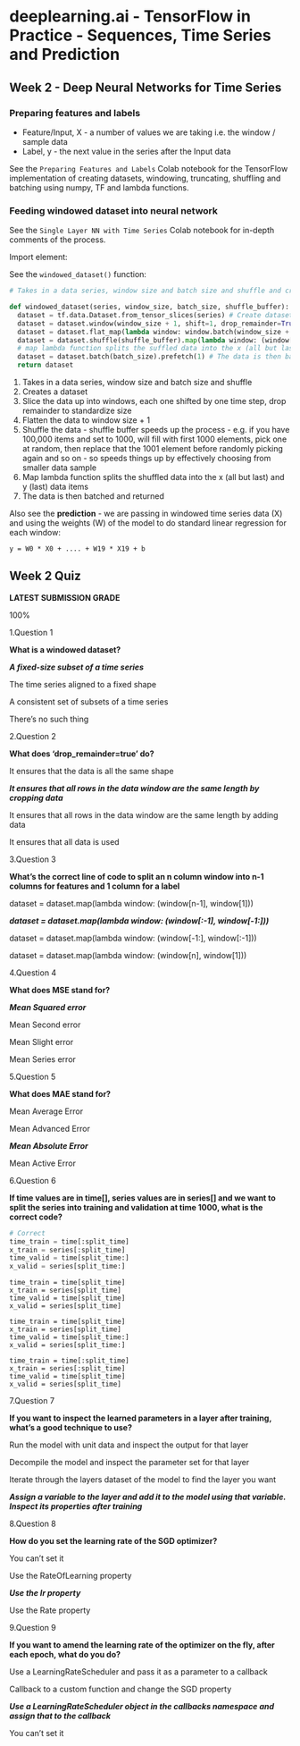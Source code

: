 # deeplearning.ai - TensorFlow in Practice - Sequences, Time Series and Prediction

## Week 2 - Deep Neural Networks for Time Series

### Preparing features and labels

* Feature/Input, X  - a number of values we are taking i.e. the window / sample data
* Label,  y - the next value in the series after the Input data

See the `Preparing Features and Labels` Colab notebook for the TensorFlow implementation of creating datasets, windowing, truncating,  shuffling and  batching using numpy, TF and lambda functions.



### Feeding windowed dataset into neural network

See the `Single Layer NN with Time Series` Colab notebook for in-depth comments of the process.

Import element:

See the `windowed_dataset()` function:

````python
# Takes in a data series, window size and batch size and shuffle and created windowed dataset

def windowed_dataset(series, window_size, batch_size, shuffle_buffer):
  dataset = tf.data.Dataset.from_tensor_slices(series) # Create dataset
  dataset = dataset.window(window_size + 1, shift=1, drop_remainder=True) # Slice the data up into windows, each one shifted by one time step, drop remainder to standardize size
  dataset = dataset.flat_map(lambda window: window.batch(window_size + 1)) # flatten the data to window size + 1
  dataset = dataset.shuffle(shuffle_buffer).map(lambda window: (window[:-1], window[-1])) # shuffle the data - shuffle buffer speeds up - if you have 100,000 items and set to 1000, will fill with first 1000 elements, pick one at random, then replace that the 1001 element before randomly picking again and so on - so speeds things up by effectively choosing from smaller data sample
  # map lambda function splits the suffled data into the x (all but last) and y (last) data items
  dataset = dataset.batch(batch_size).prefetch(1) # The data is then batched and returned
  return dataset 
````

1. Takes in a data series, window size and batch size and shuffle
2. Creates a dataset
3. Slice the data up into windows, each one shifted by one time step, drop remainder to standardize size
4. Flatten the data to window size + 1
5. Shuffle the data - shuffle buffer speeds up the process - e.g. if you have 100,000 items and set to 1000, will fill with first 1000 elements, pick one at random, then replace that the 1001 element before randomly picking again and so on - so speeds things up by effectively choosing from smaller data sample
6. Map lambda function splits the shuffled data into the x (all but last) and y (last) data items
7. The data is then batched and returned



Also see the **prediction** - we are passing in windowed time series data (X) and using the weights (W) of the model to do standard linear regression for each window:

`y = W0 * X0 + .... + W19 * X19 + b`

#### 

## Week 2 Quiz

**LATEST SUBMISSION GRADE**

100%

1.Question 1

**What is a windowed dataset?**

***A fixed-size subset of a time series***

The time series aligned to a fixed shape

A consistent set of subsets of a time series

There’s no such thing



2.Question 2

**What does ‘drop_remainder=true’ do?**



It ensures that the data is all the same shape

***It ensures that all rows in the data window are the same length by cropping data***

It ensures that all rows in the data window are the same length by adding data

It ensures that all data is used



3.Question 3

**What’s the correct line of code to split an n column window into n-1 columns for features and 1 column for a label**



dataset = dataset.map(lambda window: (window[n-1], window[1]))

***dataset = dataset.map(lambda window: (window[:-1], window[-1:]))***

dataset = dataset.map(lambda window: (window[-1:], window[:-1]))

dataset = dataset.map(lambda window: (window[n], window[1]))



4.Question 4

**What does MSE stand for?**



***Mean Squared error***

Mean Second error

Mean Slight error

Mean Series error





5.Question 5

**What does MAE stand for?**



Mean Average Error

Mean Advanced Error

***Mean Absolute Error***

Mean Active Error





6.Question 6

**If time values are in time[], series values are in series[] and we want to split the series into training and validation at time 1000, what is the correct code?**



``` Python
# Correct
time_train = time[:split_time] 
x_train = series[:split_time]
time_valid = time[split_time:]
x_valid = series[split_time:]
```

``` 
time_train = time[split_time]
x_train = series[split_time]
time_valid = time[split_time]
x_valid = series[split_time]
```

```
time_train = time[split_time]
x_train = series[split_time]
time_valid = time[split_time:]
x_valid = series[split_time:]
```

```
time_train = time[:split_time]
x_train = series[:split_time]
time_valid = time[split_time]
x_valid = series[split_time]
```





7.Question 7

**If you want to inspect the learned parameters in a layer after training, what’s a good technique to use?**



Run the model with unit data and inspect the output for that layer

Decompile the model and inspect the parameter set for that layer

Iterate through the layers dataset of the model to find the layer you want

***Assign a variable to the layer and add it to the model using that variable. Inspect its properties after training***





8.Question 8

**How do you set the learning rate of the SGD optimizer?** 



You can’t set it

Use the RateOfLearning property

***Use the lr property***

Use the Rate property 



9.Question 9

**If you want to amend the learning rate of the optimizer on the fly, after each epoch, what do you do?**



Use a LearningRateScheduler and pass it as a parameter to a callback

Callback to a custom function and change the SGD property

***Use a LearningRateScheduler object in the callbacks namespace and assign that to the callback***

You can’t set it



